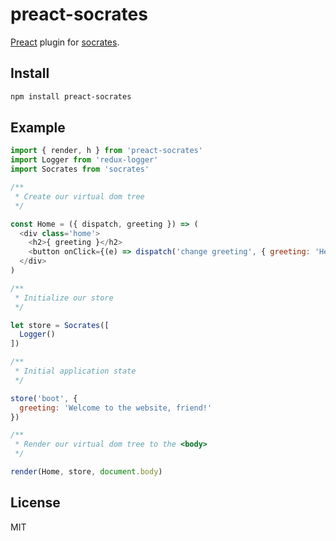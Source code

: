 
# preact-socrates

  [Preact](http://github.com/developit/preact) plugin for [socrates](http://github.com/matthewmueller/socrates).

## Install

```bash
npm install preact-socrates
```

## Example

```js
import { render, h } from 'preact-socrates'
import Logger from 'redux-logger'
import Socrates from 'socrates'

/**
 * Create our virtual dom tree
 */

const Home = ({ dispatch, greeting }) => (
  <div class='home'>
    <h2>{ greeting }</h2>
    <button onClick={(e) => dispatch('change greeting', { greeting: 'Hey bud' })}>Change the greeting</button>
  </div>
)

/**
 * Initialize our store
 */

let store = Socrates([
  Logger()
])

/**
 * Initial application state
 */

store('boot', {
  greeting: 'Welcome to the website, friend!'
})

/**
 * Render our virtual dom tree to the <body>
 */

render(Home, store, document.body)
```

## License

MIT
